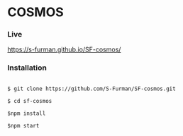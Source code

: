 # COSMOS

### Live

https://s-furman.github.io/SF-cosmos/

### Installation

```

$ git clone https://github.com/S-Furman/SF-cosmos.git

$ cd sf-cosmos

$npm install

$npm start
```
